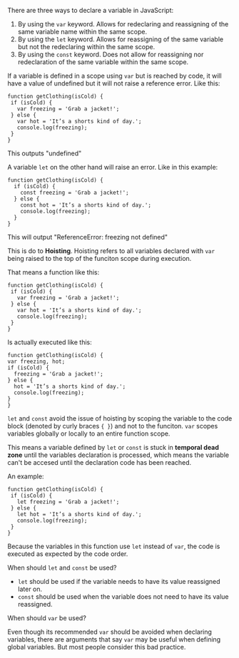 There are three ways to declare a variable in JavaScript:

 1. By using the `var` keyword. Allows for redeclaring and reassigning of the same variable name within the same scope.
 2. By using the `let` keyword. Allows for reassigning of the same variable but not the redeclaring within the same scope.
 3. By using the `const` keyword. Does not allow for reassigning nor redeclaration of the same variable within the same scope.

 If a variable is defined in a scope using `var` but is reached by code, it will have a value of undefined but it will not raise a reference error. Like this:

 ```
function getClothing(isCold) {
  if (isCold) {
    var freezing = 'Grab a jacket!';
  } else {
    var hot = 'It’s a shorts kind of day.';
    console.log(freezing);
  }
}
 ```
 This outputs "undefined"

 A variable `let` on the other hand will raise an error. Like in this example:

```
function getClothing(isCold) {
  if (isCold) {
    const freezing = 'Grab a jacket!';
  } else {
    const hot = 'It’s a shorts kind of day.';
    console.log(freezing);
  }
}
```

This will output "ReferenceError: freezing not defined"


This is do to **Hoisting**. Hoisting refers to all variables declared with `var` being raised to the top of the funciton scope during execution.

That means a function like this:

 ```
function getClothing(isCold) {
  if (isCold) {
    var freezing = 'Grab a jacket!';
  } else {
    var hot = 'It’s a shorts kind of day.';
    console.log(freezing);
  }
}
 ```

 Is actually executed like this:

  ```
function getClothing(isCold) {
  var freezing, hot;
  if (isCold) {
    freezing = 'Grab a jacket!';
  } else {
    hot = 'It’s a shorts kind of day.';
    console.log(freezing);
  }
}
 ```

 `let` and `const` avoid the issue of hoisting by scoping the variable to the code block (denoted by curly braces `{ }`) and not to the funciton. `var` scopes variables globally or locally to an entire function scope.

This means a variable defined by `let` or `const` is stuck in **temporal dead zone** until the variables declaration is processed, which means the variable can't be accesed until the declaration code has been reached.

An example:

 ```
function getClothing(isCold) {
  if (isCold) {
    let freezing = 'Grab a jacket!';
  } else {
    let hot = 'It’s a shorts kind of day.';
    console.log(freezing);
  }
}
 ```

 Because the variables in this function use `let` instead of `var`, the code is executed as expected by the code order.


 When should `let` and `const` be used?

* `let` should be used if the variable needs to have its value reassigned later on.
* `const` should be used when the variable does not need to have its value reassigned.


When should `var` be used?

Even though its recommended `var` should be avoided when declaring variables, there are arguments that say `var` may be useful when defining global variables. But most people consider this bad practice.